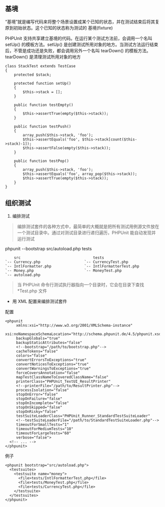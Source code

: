 ## 基境

“基境”就是编写代码来将整个场景设置成某个已知的状态，并在测试结束后将其复原到初始状态。这个已知的状态称为测试的 基境(fixture)

PHPUnit 支持共享建立基境的代码。在运行某个测试方法前，会调用一个名叫 setUp() 的模板方法。setUp() 是创建测试所用对象的地方。当测试方法运行结束后，不管是成功还是失败，都会调用另外一个名叫 tearDown() 的模板方法。tearDown() 是清理测试所用对象的地方


    class StackTest extends TestCase
    {
        protected $stack;
    
        protected function setUp()
        {
            $this->stack = [];
        }
    
        public function testEmpty()
        {
            $this->assertTrue(empty($this->stack));
        }
    
        public function testPush()
        {
            array_push($this->stack, 'foo');
            $this->assertEquals('foo', $this->stack[count($this->stack)-1]);
            $this->assertFalse(empty($this->stack));
        }
    
        public function testPop()
        {
            array_push($this->stack, 'foo');
            $this->assertEquals('foo', array_pop($this->stack));
            $this->assertTrue(empty($this->stack));
        }
    }
    
## 组织测试

1. 编排测试

> 编排测试套件的各种方式中，最简单的大概就是把所有测试用例源文件放在一个测试目录中。通过对测试目录进行递归遍历，PHPUnit 能自动发现并运行测试

phpunit --bootstrap src/autoload.php tests

        src                                 tests
    `-- Currency.php                    `-- CurrencyTest.php
    `-- IntlFormatter.php               `-- IntlFormatterTest.php
    `-- Money.php                       `-- MoneyTest.php
    `-- autoload.php
    
> 当 PHPUnit 命令行测试执行器指向一个目录时，它会在目录下查找 *Test.php 文件

- 用 XML 配置来编排测试套件

配置

    <phpunit
         xmlns:xsi="http://www.w3.org/2001/XMLSchema-instance"
         xsi:noNamespaceSchemaLocation="http://schema.phpunit.de/4.5/phpunit.xsd"
         backupGlobals="true"
         backupStaticAttributes="false"
         <!--bootstrap="/path/to/bootstrap.php"-->
         cacheTokens="false"
         colors="false"
         convertErrorsToExceptions="true"
         convertNoticesToExceptions="true"
         convertWarningsToExceptions="true"
         forceCoversAnnotation="false"
         mapTestClassNameToCoveredClassName="false"
         printerClass="PHPUnit_TextUI_ResultPrinter"
         <!--printerFile="/path/to/ResultPrinter.php"-->
         processIsolation="false"
         stopOnError="false"
         stopOnFailure="false"
         stopOnIncomplete="false"
         stopOnSkipped="false"
         stopOnRisky="false"
         testSuiteLoaderClass="PHPUnit_Runner_StandardTestSuiteLoader"
         <!--testSuiteLoaderFile="/path/to/StandardTestSuiteLoader.php"-->
         timeoutForSmallTests="1"
         timeoutForMediumTests="10"
         timeoutForLargeTests="60"
         verbose="false">
      <!-- ... -->
    </phpunit>
    
例子

    <phpunit bootstrap="src/autoload.php">
      <testsuites>
        <testsuite name="money">
          <file>tests/IntlFormatterTest.php</file>
          <file>tests/MoneyTest.php</file>
          <file>tests/CurrencyTest.php</file>
        </testsuite>
      </testsuites>
    </phpunit>